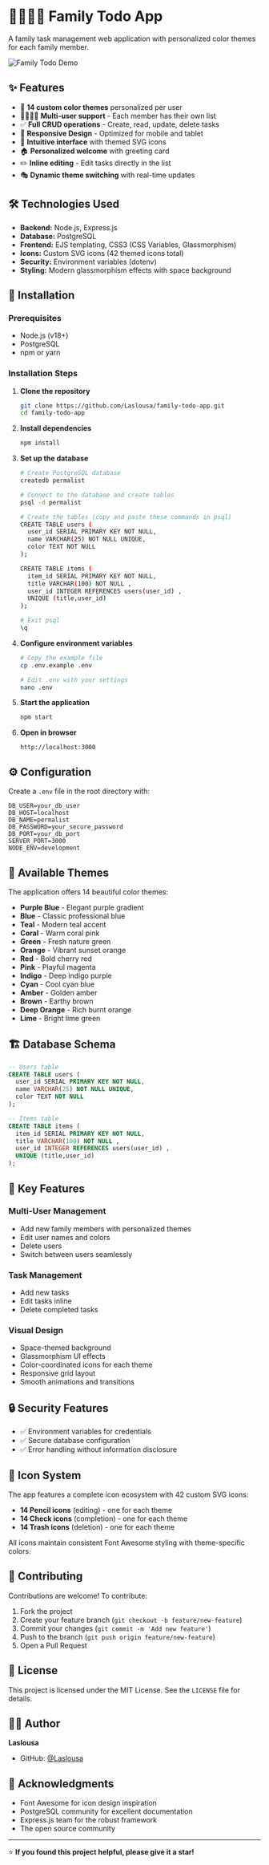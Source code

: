 # 👨‍👩‍👧‍👦 Family Todo App

A family task management web application with personalized color themes for each family member.

![Family Todo Demo](public/images/Screenshot.jpg)

## ✨ Features

- 🎨 **14 custom color themes** personalized per user
- 👨‍👩‍👧‍👦 **Multi-user support** - Each member has their own list
- ✅ **Full CRUD operations** - Create, read, update, delete tasks
- 📱 **Responsive Design** - Optimized for mobile and tablet
- 🎯 **Intuitive interface** with themed SVG icons
- 🏠 **Personalized welcome** with greeting card
- ✏️ **Inline editing** - Edit tasks directly in the list
- 🎭 **Dynamic theme switching** with real-time updates

## 🛠️ Technologies Used

- **Backend:** Node.js, Express.js
- **Database:** PostgreSQL
- **Frontend:** EJS templating, CSS3 (CSS Variables, Glassmorphism)
- **Icons:** Custom SVG icons (42 themed icons total)
- **Security:** Environment variables (dotenv)
- **Styling:** Modern glassmorphism effects with space background

## 🚀 Installation

### Prerequisites
- Node.js (v18+)
- PostgreSQL
- npm or yarn

### Installation Steps

1. **Clone the repository**
   ```bash
   git clone https://github.com/Laslousa/family-todo-app.git
   cd family-todo-app
   ```

2. **Install dependencies**
   ```bash
   npm install
   ```

3. **Set up the database**
   ```bash
   # Create PostgreSQL database
   createdb permalist
   
   # Connect to the database and create tables
   psql -d permalist
   
   # Create the tables (copy and paste these commands in psql)
   CREATE TABLE users (
     user_id SERIAL PRIMARY KEY NOT NULL,
     name VARCHAR(25) NOT NULL UNIQUE,
     color TEXT NOT NULL
   );
   
   CREATE TABLE items (
     item_id SERIAL PRIMARY KEY NOT NULL,
     title VARCHAR(100) NOT NULL ,
     user_id INTEGER REFERENCES users(user_id) ,
     UNIQUE (title,user_id)
   );
   
   # Exit psql
   \q
   ```

4. **Configure environment variables**
   ```bash
   # Copy the example file
   cp .env.example .env
   
   # Edit .env with your settings
   nano .env
   ```

5. **Start the application**
   ```bash
   npm start
   ```

6. **Open in browser**
   ```
   http://localhost:3000
   ```

## ⚙️ Configuration

Create a `.env` file in the root directory with:

```env
DB_USER=your_db_user
DB_HOST=localhost
DB_NAME=permalist
DB_PASSWORD=your_secure_password
DB_PORT=your_db_port
SERVER_PORT=3000
NODE_ENV=development
```

## 🎨 Available Themes

The application offers 14 beautiful color themes:
- **Purple Blue** - Elegant purple gradient
- **Blue** - Classic professional blue
- **Teal** - Modern teal accent
- **Coral** - Warm coral pink
- **Green** - Fresh nature green
- **Orange** - Vibrant sunset orange
- **Red** - Bold cherry red
- **Pink** - Playful magenta
- **Indigo** - Deep indigo purple
- **Cyan** - Cool cyan blue
- **Amber** - Golden amber
- **Brown** - Earthy brown
- **Deep Orange** - Rich burnt orange
- **Lime** - Bright lime green

## 🏗️ Database Schema

```sql
-- Users table
CREATE TABLE users (
  user_id SERIAL PRIMARY KEY NOT NULL,
  name VARCHAR(25) NOT NULL UNIQUE,
  color TEXT NOT NULL
);

-- Items table
CREATE TABLE items (
  item_id SERIAL PRIMARY KEY NOT NULL,
  title VARCHAR(100) NOT NULL ,
  user_id INTEGER REFERENCES users(user_id) ,
  UNIQUE (title,user_id)
);
```

## 📱 Key Features

### Multi-User Management
- Add new family members with personalized themes
- Edit user names and colors
- Delete users 
- Switch between users seamlessly

### Task Management
- Add new tasks
- Edit tasks inline
- Delete completed tasks

### Visual Design
- Space-themed background
- Glassmorphism UI effects
- Color-coordinated icons for each theme
- Responsive grid layout
- Smooth animations and transitions

## 🔒 Security Features

- ✅ Environment variables for credentials
- ✅ Secure database configuration
- ✅ Error handling without information disclosure

## 🎯 Icon System

The app features a complete icon ecosystem with 42 custom SVG icons:
- **14 Pencil icons** (editing) - one for each theme
- **14 Check icons** (completion) - one for each theme  
- **14 Trash icons** (deletion) - one for each theme

All icons maintain consistent Font Awesome styling with theme-specific colors.

## 🤝 Contributing

Contributions are welcome! To contribute:

1. Fork the project
2. Create your feature branch (`git checkout -b feature/new-feature`)
3. Commit your changes (`git commit -m 'Add new feature'`)
4. Push to the branch (`git push origin feature/new-feature`)
5. Open a Pull Request


## 📄 License

This project is licensed under the MIT License. See the `LICENSE` file for details.

## 👨‍💻 Author

**Laslousa**
- GitHub: [@Laslousa](https://github.com/Laslousa)

## 🙏 Acknowledgments

- Font Awesome for icon design inspiration
- PostgreSQL community for excellent documentation
- Express.js team for the robust framework
- The open source community

---

⭐ **If you found this project helpful, please give it a star!**
